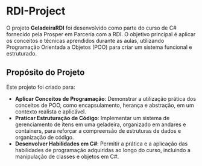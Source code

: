 # RDI-Project

O projeto **GeladeiraRDI** foi desenvolvido como parte do curso de C# fornecido pela Prosper em Parceria com a RDI. O objetivo principal é aplicar os conceitos e técnicas aprendidos durante as aulas, utilizando Programação Orientada a Objetos (POO) para criar um sistema funcional e estruturado.

## Propósito do Projeto

Este projeto foi criado para:

- **Aplicar Conceitos de Programação**: Demonstrar a utilização prática dos conceitos de POO, como encapsulamento, herança e abstração, em um contexto realista e aplicável.
- **Praticar Estruturação de Código**: Implementar um sistema de gerenciamento de itens em uma geladeira, organizado em andares e containers, para reforçar a compreensão de estruturas de dados e organização de código.
- **Desenvolver Habilidades em C#**: Permitir a prática e a aplicação das habilidades de programação adquiridas ao longo do curso, incluindo a manipulação de classes e objetos em C#.
